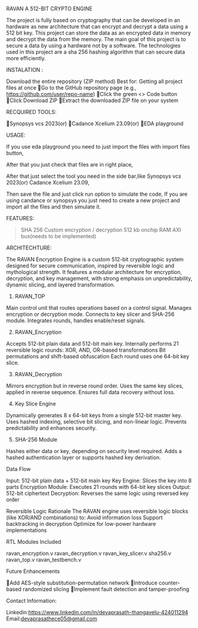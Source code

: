 RAVAN A 512-BIT CRYPTO ENGINE

  The project is fully based on cryptography that can be developed in an hardware as new architecture  that can encrypt and decrypt a data using a 512 bit key.
This project can store the data as an encrypted data in memory and decrypt the data from the memory. The main goal of this project is to secure a data by using a hardware not by a software. The technologies  used in this project are a sha 256 hashing algorithm that can secure data more efficiently.

INSTALATION :
    
Download the entire repository (ZIP method)
 Best for: Getting all project files at once
Go to the GitHub repository page (e.g., https://github.com/user/repo-name)
Click the green <> Code button
Click Download ZIP
Extract the downloaded ZIP file on your system

 RECQUIRED TOOLS:

Synopsys vcs 2023(or)
Cadance  Xcelium 23.09(or)
EDA playground 

USAGE:
 
If you use eda playground you need to just import the files with import files button,



After that you just check that files are in right place,


After that just select the tool you need in the side bar,like Synopsys vcs 2023(or)
Cadance  Xcelium 23.09,


Then save the file and just click run option to simulate the code,
If you are using candance or synopsys you just need to create a new project and import all the files and then simulate it.

FEATURES:
>SHA 256
>Custom encryption / decryption
>512 kb onchip RAM
>AXI bus(needs to be implemented)

ARCHITECHTURE:

The RAVAN Encryption Engine is a custom 512-bit cryptographic system designed for secure communication, inspired by reversible logic and mythological strength. It features a modular architecture for encryption, decryption, and key management, with strong emphasis on unpredictability, dynamic slicing, and layered transformation.

1. RAVAN_TOP

Main control unit that routes operations based on a control signal.
Manages encryption or decryption mode.
Connects to key slicer and SHA-256 module.
Integrates rounds, handles enable/reset signals.

2. RAVAN_Encryption

Accepts 512-bit plain data and 512-bit main key.
Internally performs 21 reversible logic rounds:
XOR, AND, OR-based transformations
Bit permutations and shift-based obfuscation
Each round uses one 64-bit key slice.

3. RAVAN_Decryption

Mirrors encryption but in reverse round order.
Uses the same key slices, applied in reverse sequence.
Ensures full data recovery without loss.

4. Key Slice Engine

Dynamically generates 8 x 64-bit keys from a single 512-bit master key.
Uses hashed indexing, selective bit slicing, and non-linear logic.
Prevents predictability and enhances security.

5. SHA-256 Module

Hashes either data or key, depending on security level required.
Adds a hashed authentication layer or supports hashed key derivation.

 Data Flow

Input: 512-bit plain data + 512-bit main key
Key Engine: Slices the key into 8 parts
Encryption Module: Executes 21 rounds with 64-bit key slices
Output: 512-bit ciphertext
Decryption: Reverses the same logic using reversed key order

 Reversible Logic Rationale
The RAVAN engine uses reversible logic blocks (like XOR/AND combinations) to:
Avoid information loss
Support backtracking in decryption
Optimize for low-power hardware implementations

 RTL Modules Included

ravan_encryption.v
ravan_decryption.v
ravan_key_slicer.v
sha256.v
ravan_top.v
ravan_testbench.v

 Future Enhancements

Add AES-style substitution-permutation network
Introduce counter-based randomized slicing
Implement fault detection and tamper-proofing


Contact Information:

Linkedin:https://www.linkedin.com/in/devaprasath-thangavelu-424011294
Email:devaprasathece05@gmail.com

